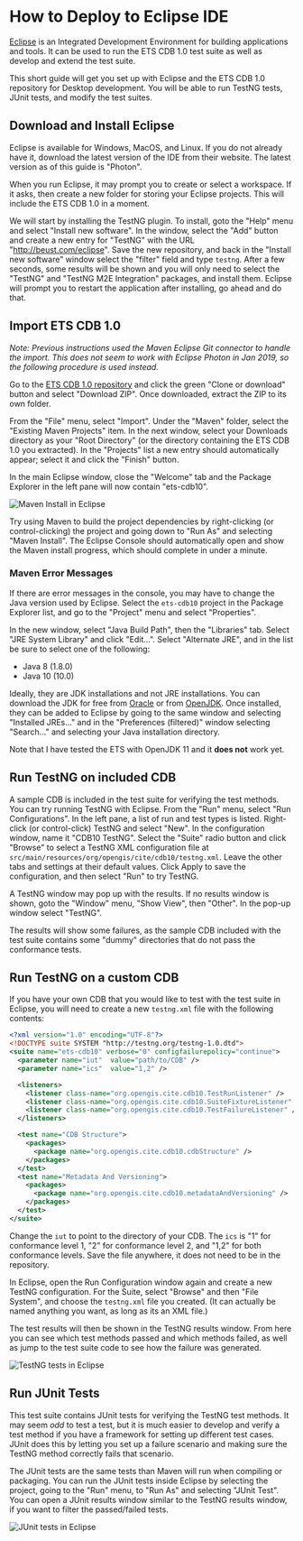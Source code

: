 # How to Deploy to Eclipse IDE

[Eclipse][Eclipse] is an Integrated Development Environment for building applications and tools. It can be used to run the ETS CDB 1.0 test suite as well as develop and extend the test suite.

This short guide will get you set up with Eclipse and the ETS CDB 1.0 repository for Desktop development. You will be able to run TestNG tests, JUnit tests, and modify the test suites.

[Eclipse]: https://www.eclipse.org/ide/

## Download and Install Eclipse

Eclipse is available for Windows, MacOS, and Linux. If you do not already have it, download the latest version of the IDE from their website. The latest version as of this guide is "Photon".

When you run Eclipse, it may prompt you to create or select a workspace. If it asks, then create a new folder for storing your Eclipse projects. This will include the ETS CDB 1.0 in a moment.

We will start by installing the TestNG plugin. To install, goto the "Help" menu and select "Install new software". In the window, select the "Add" button and create a new entry for "TestNG" with the URL "http://beust.com/eclipse". Save the new repository, and back in the "Install new software" window select the "filter" field and type `testng`. After a few seconds, some results will be shown and you will only need to select the "TestNG" and "TestNG M2E Integration" packages, and install them. Eclipse will prompt you to restart the application after installing, go ahead and do that.

## Import ETS CDB 1.0

*Note: Previous instructions used the Maven Eclipse Git connector to handle the import. This does not seem to work with Eclipse Photon in Jan 2019, so the following procedure is used instead.*

Go to the [ETS CDB 1.0 repository](https://github.com/opengeospatial/ets-cdb10) and click the green "Clone or download" button and select "Download ZIP". Once downloaded, extract the ZIP to its own folder.

From the "File" menu, select "Import". Under the "Maven" folder, select the "Existing Maven Projects" item. In the next window, select your Downloads directory as your "Root Directory" (or the directory containing the ETS CDB 1.0 you extracted). In the "Projects" list a new entry should automatically appear; select it and click the "Finish" button.

In the main Eclipse window, close the "Welcome" tab and the Package Explorer in the left pane will now contain "ets-cdb10".

![Maven Install in Eclipse](images/eclipse-run-as.png)

Try using Maven to build the project dependencies by right-clicking (or control-clicking) the project and going down to "Run As" and selecting "Maven Install". The Eclipse Console should automatically open and show the Maven install progress, which should complete in under a minute.

### Maven Error Messages

If there are error messages in the console, you may have to change the Java version used by Eclipse. Select the `ets-cdb10` project in the Package Explorer list, and go to the "Project" menu and select "Properties".

In the new window, select "Java Build Path", then the "Libraries" tab. Select "JRE System Library" and click "Edit…". Select "Alternate JRE", and in the list be sure to select one of the following:

* Java 8 (1.8.0)
* Java 10 (10.0)

Ideally, they are JDK installations and not JRE installations. You can download the JDK for free from [Oracle](https://www.oracle.com/technetwork/java/javase/downloads/index-jsp-138363.html#javasejdk) or from [OpenJDK](https://jdk.java.net/10/). Once installed, they can be added to Eclipse by going to the same window and selecting "Installed JREs…" and in the "Preferences (filtered)" window selecting "Search…" and selecting your Java installation directory.

Note that I have tested the ETS with OpenJDK 11 and it **does not** work yet.

## Run TestNG on included CDB

A sample CDB is included in the test suite for verifying the test methods. You can try running TestNG with Eclipse. From the "Run" menu, select "Run Configurations". In the left pane, a list of run and test types is listed. Right-click (or control-click) TestNG and select "New". In the configuration window, name it "CDB10 TestNG". Select the "Suite" radio button and click "Browse" to select a TestNG XML configuration file at `src/main/resources/org/opengis/cite/cdb10/testng.xml`. Leave the other tabs and settings at their default values. Click Apply to save the configuration, and then select "Run" to try TestNG.

A TestNG window may pop up with the results. If no results window is shown, goto the "Window" menu, "Show View", then "Other". In the pop-up window select "TestNG".

The results will show some failures, as the sample CDB included with the test suite contains some "dummy" directories that do not pass the conformance tests.

## Run TestNG on a custom CDB

If you have your own CDB that you would like to test with the test suite in Eclipse, you will need to create a new `testng.xml` file with the following contents:

```xml
<?xml version="1.0" encoding="UTF-8"?>
<!DOCTYPE suite SYSTEM "http://testng.org/testng-1.0.dtd">
<suite name="ets-cdb10" verbose="0" configfailurepolicy="continue">
  <parameter name="iut"  value="path/to/CDB" />
  <parameter name="ics"  value="1,2" />

  <listeners>
    <listener class-name="org.opengis.cite.cdb10.TestRunListener" />
    <listener class-name="org.opengis.cite.cdb10.SuiteFixtureListener" />
    <listener class-name="org.opengis.cite.cdb10.TestFailureListener" />
  </listeners>

  <test name="CDB Structure">
    <packages>
      <package name="org.opengis.cite.cdb10.cdbStructure" />
    </packages>
  </test>
  <test name="Metadata And Versioning">
    <packages>
      <package name="org.opengis.cite.cdb10.metadataAndVersioning" />
    </packages>
  </test>
</suite>

```

Change the `iut` to point to the directory of your CDB. The `ics` is "1" for conformance level 1, "2" for conformance level 2, and "1,2" for both conformance levels. Save the file anywhere, it does not need to be in the repository.

In Eclipse, open the Run Configuration window again and create a new TestNG configuration. For the Suite, select "Browse" and then "File System", and choose the `testng.xml` file you created. (It can actually be named anything you want, as long as its an XML file.)

The test results will then be shown in the TestNG results window. From here you can see which test methods passed and which methods failed, as well as jump to the test suite code to see how the failure was generated.

![TestNG tests in Eclipse](images/eclipse-testng.png)

## Run JUnit Tests

This test suite contains JUnit tests for verifying the TestNG test methods. It may seem *odd* to test a test, but it is much easier to develop and verify a test method if you have a framework for setting up different test cases. JUnit does this by letting you set up a failure scenario and making sure the TestNG method correctly fails that scenario.

The JUnit tests are the same tests than Maven will run when compiling or packaging. You can run the JUnit tests inside Eclipse by selecting the project, going to the "Run" menu, to "Run As" and selecting "JUnit Test". You can open a JUnit results window similar to the TestNG results window, if you want to filter the passed/failed tests.

![JUnit tests in Eclipse](images/eclipse-junit.png)
